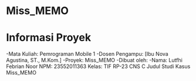 # Miss_MEMO

# Informasi Proyek
-Mata Kuliah: Pemrograman Mobile 1
-Dosen Pengampu: [Ibu Nova Agustina, ST., M.Kom.]
-Proyek: Miss_MEMO
-Dibuat oleh:
-Nama: Lutfhi Febrian Noor
NPM: 23552011363
Kelas: TIF RP-23 CNS C
Judul Studi Kasus
Miss_MEMO
